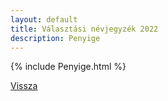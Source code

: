 ```yaml
---
layout: default
title: Választási névjegyzék 2022
description: Penyige
---
```


{% include Penyige.html %}

[Vissza](./)
